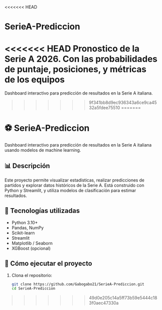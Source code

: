 <<<<<<< HEAD
# SerieA-Prediccion
<<<<<<< HEAD
Pronostico de la Serie A 2026. Con las probabilidades de puntaje, posiciones, y métricas de los equipos
=======
Dashboard interactivo para predicción de resultados en la Serie A italiana.
>>>>>>> 9f341bb8d9ec936343a6ce9ca4532a5fdee75510
=======
# ⚽ SerieA-Prediccion

Dashboard interactivo para predicción de resultados en la Serie A italiana usando modelos de machine learning.

## 📊 Descripción

Este proyecto permite visualizar estadísticas, realizar predicciones de partidos y explorar datos históricos de la Serie A. Está construido con Python y Streamlit, y utiliza modelos de clasificación para estimar resultados.

## 🧠 Tecnologías utilizadas

- Python 3.10+
- Pandas, NumPy
- Scikit-learn
- Streamlit
- Matplotlib / Seaborn
- XGBoost (opcional)

## 🚀 Cómo ejecutar el proyecto

1. Clona el repositorio:
   ```bash
   git clone https://github.com/Gabogabo21/SerieA-Prediccion.git
   cd SerieA-Prediccion
>>>>>>> 49d0e205c14a5ff73b59e5444c183f0aec47330a
